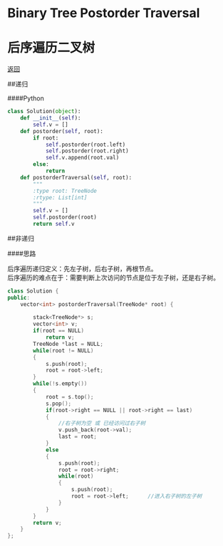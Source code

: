 ﻿# Binary Tree Postorder Traversal
# 后序遍历二叉树

[返回](https://github.com/zzzvvvxxxd/BuluCoding/blob/master/BinaryTree/index.md)

##递归

####Python

```Python
class Solution(object):
    def __init__(self):
        self.v = []
    def postorder(self, root):
        if root:
            self.postorder(root.left)
            self.postorder(root.right)
            self.v.append(root.val)  
        else:
            return
    def postorderTraversal(self, root):
        """
        :type root: TreeNode
        :rtype: List[int]
        """
        self.v = []
        self.postorder(root)
        return self.v
```

##非递归

####思路  

后序遍历递归定义：先左子树，后右子树，再根节点。  
后序遍历的难点在于：需要判断上次访问的节点是位于左子树，还是右子树。  

```C++
class Solution {
public:
    vector<int> postorderTraversal(TreeNode* root) {
        
        stack<TreeNode*> s;
        vector<int> v;
        if(root == NULL)
            return v;
        TreeNode *last = NULL;
        while(root != NULL)
        {
            s.push(root);
            root = root->left;
        }
        while(!s.empty())
        {
            root = s.top();
            s.pop();
            if(root->right == NULL || root->right == last)
            {
                //右子树为空 或 已经访问过右子树
                v.push_back(root->val);
                last = root;
            }
            else
            {
                s.push(root);
                root = root->right;
                while(root)
                {
                    s.push(root);
                    root = root->left;      //进入右子树的左子树
                }
            }
        }
        return v;
    }
};
```